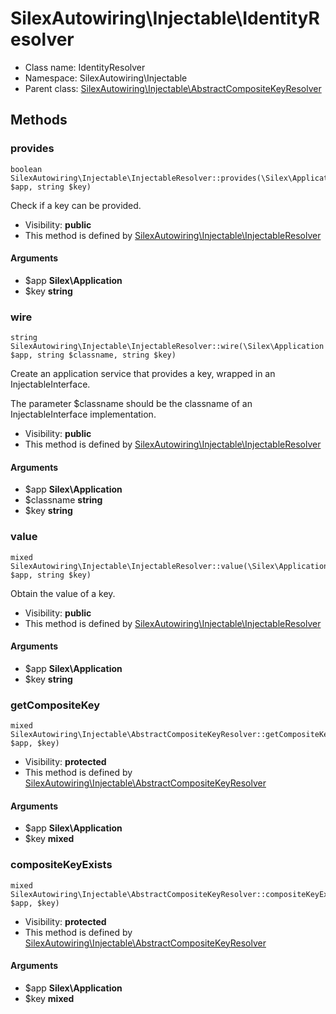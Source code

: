 SilexAutowiring\Injectable\IdentityResolver
===============






* Class name: IdentityResolver
* Namespace: SilexAutowiring\Injectable
* Parent class: [SilexAutowiring\Injectable\AbstractCompositeKeyResolver](SilexAutowiring-Injectable-AbstractCompositeKeyResolver.md)







Methods
-------


### provides

    boolean SilexAutowiring\Injectable\InjectableResolver::provides(\Silex\Application $app, string $key)

Check if a key can be provided.



* Visibility: **public**
* This method is defined by [SilexAutowiring\Injectable\InjectableResolver](SilexAutowiring-Injectable-InjectableResolver.md)


#### Arguments
* $app **Silex\Application**
* $key **string**



### wire

    string SilexAutowiring\Injectable\InjectableResolver::wire(\Silex\Application $app, string $classname, string $key)

Create an application service that provides a key, wrapped in an InjectableInterface.

The parameter $classname should be the classname of an InjectableInterface implementation.

* Visibility: **public**
* This method is defined by [SilexAutowiring\Injectable\InjectableResolver](SilexAutowiring-Injectable-InjectableResolver.md)


#### Arguments
* $app **Silex\Application**
* $classname **string**
* $key **string**



### value

    mixed SilexAutowiring\Injectable\InjectableResolver::value(\Silex\Application $app, string $key)

Obtain the value of a key.



* Visibility: **public**
* This method is defined by [SilexAutowiring\Injectable\InjectableResolver](SilexAutowiring-Injectable-InjectableResolver.md)


#### Arguments
* $app **Silex\Application**
* $key **string**



### getCompositeKey

    mixed SilexAutowiring\Injectable\AbstractCompositeKeyResolver::getCompositeKey(\Silex\Application $app, $key)





* Visibility: **protected**
* This method is defined by [SilexAutowiring\Injectable\AbstractCompositeKeyResolver](SilexAutowiring-Injectable-AbstractCompositeKeyResolver.md)


#### Arguments
* $app **Silex\Application**
* $key **mixed**



### compositeKeyExists

    mixed SilexAutowiring\Injectable\AbstractCompositeKeyResolver::compositeKeyExists(\Silex\Application $app, $key)





* Visibility: **protected**
* This method is defined by [SilexAutowiring\Injectable\AbstractCompositeKeyResolver](SilexAutowiring-Injectable-AbstractCompositeKeyResolver.md)


#### Arguments
* $app **Silex\Application**
* $key **mixed**


